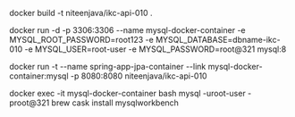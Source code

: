 docker build -t niteenjava/ikc-api-010 .

docker run -d -p 3306:3306 --name mysql-docker-container -e MYSQL_ROOT_PASSWORD=root123 -e MYSQL_DATABASE=dbname-ikc-010 -e MYSQL_USER=root-user -e MYSQL_PASSWORD=root@321 mysql:8

docker run -t --name spring-app-jpa-container --link mysql-docker-container:mysql -p 8080:8080 niteenjava/ikc-api-010

docker exec -it mysql-docker-container bash
mysql -uroot-user -proot@321
brew cask install mysqlworkbench

